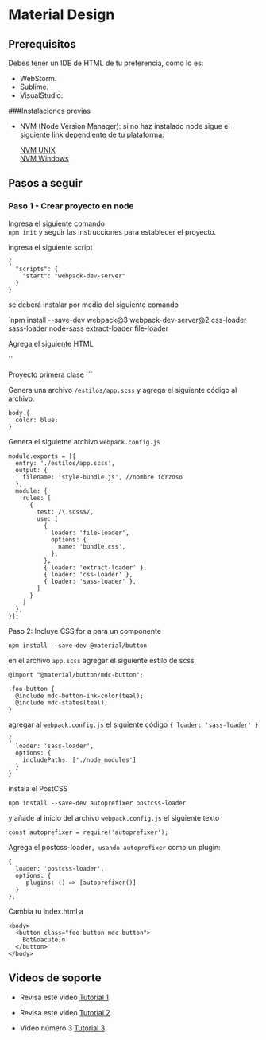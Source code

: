 Material Design 
====================

Prerequisitos
---------------------
Debes tener un IDE de HTML de tu preferencia, como lo es:

*   WebStorm.
*   Sublime.
*   VisualStudio.

###Instalaciones previas

* NVM (Node Version Manager): si no haz instalado node sigue el siguiente link dependiente de tu plataforma:

   [NVM UNIX](https://github.com/creationix/nvm)  
   [NVM Windows](https://github.com/coreybutler/nvm-windows)
   
   

Pasos a seguir
--------------------
### Paso 1 - Crear proyecto en node

Ingresa el siguiente comando  
`npm init`
y seguir las instrucciones para establecer el proyecto.

ingresa el siguiente script 

```
{
  "scripts": {
    "start": "webpack-dev-server"
  }
}
```

se deberá instalar por medio del siguiente comando

`npm install --save-dev webpack@3 webpack-dev-server@2 css-loader sass-loader node-sass extract-loader file-loader

Agrega el siguiente HTML

``
<!DOCTYPE html>
<html>
  <head>
    <link rel="stylesheet" href="estilos.css">
  </head>
  <body>Proyecto primera clase</body>
</html>
```

Genera una archivo `/estilos/app.scss` y agrega el siguiente código 
al archivo.
```
body {
  color: blue;
}
```

Genera el siguietne archivo `webpack.config.js`
```
module.exports = [{
  entry: './estilos/app.scss',
  output: {
    filename: 'style-bundle.js', //nombre forzoso
  },
  module: {
    rules: [
      {
        test: /\.scss$/,
        use: [
          {
            loader: 'file-loader',
            options: {
              name: 'bundle.css',
            },
          },
          { loader: 'extract-loader' },
          { loader: 'css-loader' },
          { loader: 'sass-loader' },
        ]
      }
    ]
  },
}];
```



Paso 2: Incluye CSS for a para un componente

`npm install --save-dev @material/button`

en el archivo `app.scss` agregar el siguiente estilo de scss

```
@import "@material/button/mdc-button";

.foo-button {
  @include mdc-button-ink-color(teal);
  @include mdc-states(teal);
}
```

agregar al `webpack.config.js` el siguiente código `{ loader: 'sass-loader' }`
```
{
  loader: 'sass-loader',
  options: {
    includePaths: ['./node_modules']
  }
}
```

instala el PostCSS

`npm install --save-dev autoprefixer postcss-loader`

y añade al inicio del archivo `webpack.config.js`  el siguiente texto

`const autoprefixer = require('autoprefixer');`

Agrega el  postcss-loader`, usando autoprefixer` como un plugin:

```
{
  loader: 'postcss-loader',
  options: {
     plugins: () => [autoprefixer()]
  }
},
```

Cambia tu index.html a 

```
<body>
  <button class="foo-button mdc-button">
    Bot&oacute;n 
  </button>
</body>
```










Videos de soporte
----------------------

* Revisa este video [Tutorial 1](https://www.youtube.com/watch?v=ofnf7dZS7ck).

* Revisa este video  [Tutorial 2](https://www.youtube.com/watch?v=lWHl0N8JJzE&t=23s).

* Video número 3 [Tutorial 3](https://www.youtube.com/watch?v=fqDtQs6CUNs).

